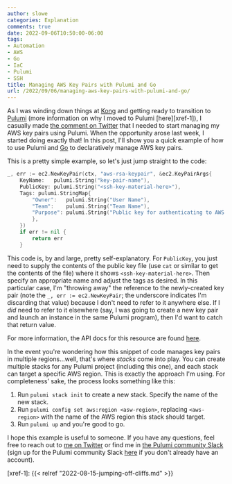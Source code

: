 ```yaml
---
author: slowe
categories: Explanation
comments: true
date: 2022-09-06T10:50:00-06:00
tags:
- Automation
- AWS
- Go
- IaC
- Pulumi
- SSH
title: Managing AWS Key Pairs with Pulumi and Go
url: /2022/09/06/managing-aws-key-pairs-with-pulumi-and-go/
---
```


As I was winding down things at [Kong][link-2] and getting ready to transition to [Pulumi][link-3] (more information on why I moved to Pulumi [here][xref-1]), I casually made [the comment on Twitter][link-4] that I needed to start managing my AWS key pairs using Pulumi. When the opportunity arose last week, I started doing exactly that! In this post, I'll show you a quick example of how to use Pulumi and [Go][link-5] to declaratively manage AWS key pairs.<!--more-->

This is a pretty simple example, so let's just jump straight to the code:

```go
_, err := ec2.NewKeyPair(ctx, "aws-rsa-keypair", &ec2.KeyPairArgs{
    KeyName:   pulumi.String("key-pair-name"),
    PublicKey: pulumi.String("<ssh-key-material-here>"),
    Tags: pulumi.StringMap{
        "Owner":   pulumi.String("User Name"),
        "Team":    pulumi.String("Team Name"),
        "Purpose": pulumi.String("Public key for authenticating to AWS EC2 instances"),
        },
    })
    if err != nil {
        return err
    }
```

This code is, by and large, pretty self-explanatory. For `PublicKey`, you just need to supply the contents of the public key file (use `cat` or similar to get the contents of the file) where it shows `<ssh-key-material-here>`. Then specify an appropriate name and adjust the tags as desired. In this particular case, I'm "throwing away" the reference to the newly-created key pair (note the `_, err := ec2.NewKeyPair`; the underscore indicates I'm discarding that value) because I don't need to refer to it anywhere else. If I _did_ need to refer to it elsewhere (say, I was going to create a new key pair and launch an instance in the same Pulumi program), then I'd want to catch that return value.

For more information, the API docs for this resource are found [here][link-1].

In the event you're wondering how this snippet of code manages key pairs in multiple regions...well, that's where _stacks_ come into play. You can create multiple stacks for any Pulumi project (including this one), and each stack can target a specific AWS region. This is exactly the approach I'm using. For completeness' sake, the process looks something like this:

1. Run `pulumi stack init` to create a new stack. Specify the name of the new stack.
2. Run `pulumi config set aws:region <asw-region>`, replacing `<aws-region>` with the name of the AWS region this stack should target.
3. Run `pulumi up` and you're good to go.

I hope this example is useful to someone. If you have any questions, feel free to reach out to [me on Twitter][link-6] or find me in [the Pulumi community Slack][link-7] (sign up for the Pulumi community Slack [here][link-8] if you don't already have an account).

[link-1]: https://www.pulumi.com/registry/packages/aws/api-docs/ec2/keypair/
[link-2]: https://konghq.com/
[link-3]: https://www.pulumi.com/
[link-4]: https://twitter.com/scott_lowe/status/1559928143972032512
[link-5]: https://go.dev/
[link-6]: https://twitter.com/scott_lowe
[link-7]: https://pulumi-community.slack.com/
[link-8]: https://slack.pulumi.com/
[xref-1]: {{< relref "2022-08-15-jumping-off-cliffs.md" >}}
